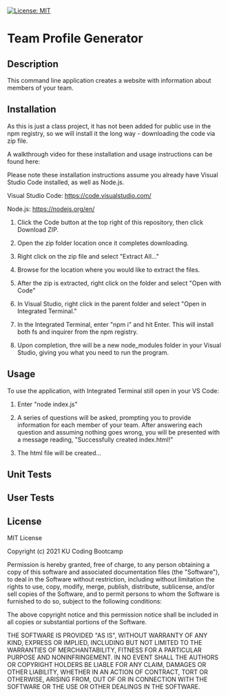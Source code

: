 [![License: MIT](https://img.shields.io/badge/License-MIT-yellow.svg)](https://opensource.org/licenses/MIT)

# Team Profile Generator

## Description
This command line application creates a website with information about members of your team.

##  Installation

As this is just a class project, it has not been added for public use in the npm registry, so we will install it the long way - downloading the code via zip file.

A walkthrough video for these installation and usage instructions can be found here: 

Please note these installation instructions assume you already have Visual Studio Code installed, as well as Node.js.

Visual Studio Code: https://code.visualstudio.com/ 

Node.js: https://nodejs.org/en/


1. Click the Code button at the top right of this repository, then click Download ZIP.

<!-- <img alt="Download ZIP" src="assets/download_zip.PNG"/> -->


2. Open the zip folder location once it completes downloading.



3. Right click on the zip file and select "Extract All..."



4. Browse for the location where you would like to extract the files.




5. After the zip is extracted, right click on the folder and select "Open with Code"



6. In Visual Studio, right click in the parent folder and select "Open in Integrated Terminal."




7. In the Integrated Terminal, enter "npm i" and hit Enter. This will install both fs and inquirer from the npm registry.




8. Upon completion, thre will be a new node_modules folder in your Visual Studio, giving you what you need to run the program.


## Usage

To use the application, with Integrated Terminal still open in your VS Code:

1. Enter "node index.js"



2. A series of questions will be asked, prompting you to provide information for each member of your team. After answering each question and assuming nothing goes wrong, you will be presented with a message reading, "Successfully created index.html!"



3. The html file will be created...

## Unit Tests

## User Tests


## License

MIT License

Copyright (c) 2021 KU Coding Bootcamp

Permission is hereby granted, free of charge, to any person obtaining a copy
of this software and associated documentation files (the "Software"), to deal
in the Software without restriction, including without limitation the rights
to use, copy, modify, merge, publish, distribute, sublicense, and/or sell
copies of the Software, and to permit persons to whom the Software is
furnished to do so, subject to the following conditions:

The above copyright notice and this permission notice shall be included in all
copies or substantial portions of the Software.

THE SOFTWARE IS PROVIDED "AS IS", WITHOUT WARRANTY OF ANY KIND, EXPRESS OR
IMPLIED, INCLUDING BUT NOT LIMITED TO THE WARRANTIES OF MERCHANTABILITY,
FITNESS FOR A PARTICULAR PURPOSE AND NONINFRINGEMENT. IN NO EVENT SHALL THE
AUTHORS OR COPYRIGHT HOLDERS BE LIABLE FOR ANY CLAIM, DAMAGES OR OTHER
LIABILITY, WHETHER IN AN ACTION OF CONTRACT, TORT OR OTHERWISE, ARISING FROM,
OUT OF OR IN CONNECTION WITH THE SOFTWARE OR THE USE OR OTHER DEALINGS IN THE
SOFTWARE.